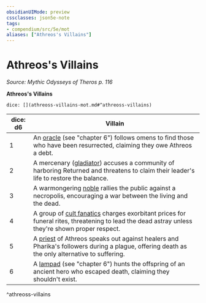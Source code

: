 ```yaml
---
obsidianUIMode: preview
cssclasses: json5e-note
tags:
- compendium/src/5e/mot
aliases: ["Athreos's Villains"]
---
```

# Athreos's Villains
*Source: Mythic Odysseys of Theros p. 116* 

**Athreos's Villains**

`dice: [](athreoss-villains-mot.md#^athreoss-villains)`

| dice: d6 | Villain |
|----------|---------|
| 1 | An [oracle](/3-Mechanics/CLI/bestiary/humanoid/oracle-mot.md) (see "chapter 6") follows omens to find those who have been resurrected, claiming they owe Athreos a debt. |
| 2 | A mercenary ([gladiator](/3-Mechanics/CLI/bestiary/humanoid/gladiator.md)) accuses a community of harboring Returned and threatens to claim their leader's life to restore the balance. |
| 3 | A warmongering [noble](/3-Mechanics/CLI/bestiary/humanoid/noble.md) rallies the public against a necropolis, encouraging a war between the living and the dead. |
| 4 | A group of [cult fanatics](/3-Mechanics/CLI/bestiary/humanoid/cult-fanatic.md) charges exorbitant prices for funeral rites, threatening to lead the dead astray unless they're shown proper respect. |
| 5 | A [priest](/3-Mechanics/CLI/bestiary/humanoid/priest.md) of Athreos speaks out against healers and Pharika's followers during a plague, offering death as the only alternative to suffering. |
| 6 | A [lampad](/3-Mechanics/CLI/bestiary/fey/lampad-mot.md) (see "chapter 6") hunts the offspring of an ancient hero who escaped death, claiming they shouldn't exist. |
^athreoss-villains